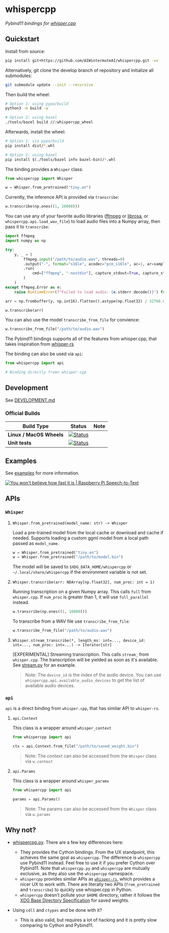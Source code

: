 # whispercpp

_Pybind11 bindings for
[whisper.cpp](https://github.com/ggerganov/whisper.cpp.git)_

## Quickstart

Install from source:

```bash
pip install git+https://github.com/AIWintermuteAI/whispercpp.git -vv
```
Alternatively, git clone the develop branch of repository and initialize all submodules:

```bash
git submodule update --init --recursive
```

Then build the wheel:

```bash
# Option 1: using pypa/build
python3 -m build -w

# Option 2: using bazel
./tools/bazel build //:whispercpp_wheel
```

Afterwards, install the wheel:

```bash
# Option 1: via pypa/build
pip install dist/*.whl

# Option 2: using bazel
pip install $(./tools/bazel info bazel-bin)/*.whl
```

The binding provides a `Whisper` class:

```python
from whispercpp import Whisper

w = Whisper.from_pretrained("tiny.en")
```

Currently, the inference API is provided via `transcribe`:

```python
w.transcribe(np.ones((1, 16000)))
```

You can use any of your favorite audio libraries
([ffmpeg](https://github.com/kkroening/ffmpeg-python) or
[librosa](https://librosa.org/doc/main/index.html), or
`whispercpp.api.load_wav_file`) to load audio files into a Numpy array, then
pass it to `transcribe`:

```python
import ffmpeg
import numpy as np

try:
    y, _ = (
        ffmpeg.input("/path/to/audio.wav", threads=0)
        .output("-", format="s16le", acodec="pcm_s16le", ac=1, ar=sample_rate)
        .run(
            cmd=["ffmpeg", "-nostdin"], capture_stdout=True, capture_stderr=True
        )
    )
except ffmpeg.Error as e:
    raise RuntimeError(f"Failed to load audio: {e.stderr.decode()}") from e

arr = np.frombuffer(y, np.int16).flatten().astype(np.float32) / 32768.0

w.transcribe(arr)
```

You can also use the model `transcribe_from_file` for convience:

```python
w.transcribe_from_file("/path/to/audio.wav")
```

The Pybind11 bindings supports all of the features from whisper.cpp, that takes
inspiration from [whisper-rs](https://github.com/tazz4843/whisper-rs)

The binding can also be used via `api`:

```python
from whispercpp import api

# Binding directly fromn whisper.cpp
```

## Development

See [DEVELOPMENT.md](./DEVELOPMENT.md)

### Official Builds

Build Type                    | Status                                                                                                                                                                           | Note
----------------------------- | -------------------------------------------------------------------------------------------------------------------------------------------------------------------------------- | ---------
**Linux / MacOS Wheels**                 | [![Status](https://github.com/AIWintermuteAI/whispercpp/actions/workflows/wheels.yml/badge.svg?branch=develop)](https://storage.googleapis.com/tensorflow-kokoro-build-badges/ubuntu-cc.html)
**Unit tests**      | [![Status](https://github.com/AIWintermuteAI/whispercpp/actions/workflows/ci.yml/badge.svg?branch=develop)](https://github.com/aarnphm/whispercpp/actions/workflows/ci.yml)

## Examples

See [examples](./examples) for more information.

[![You won't believe how fast it is | Raspberry Pi Speech-to-Text](https://img.youtube.com/vi/Mfbei9I8qQc/0.jpg)](https://www.youtube.com/watch?v=Mfbei9I8qQc)

## APIs

### `Whisper`

1. `Whisper.from_pretrained(model_name: str) -> Whisper`

   Load a pre-trained model from the local cache or download and cache if
   needed. Supports loading a custom ggml model from a local path passed as `model_name`.

   ```python
   w = Whisper.from_pretrained("tiny.en")
   w = Whisper.from_pretrained("/path/to/model.bin")
   ```

   The model will be saved to `$XDG_DATA_HOME/whispercpp` or
   `~/.local/share/whispercpp` if the environment variable is not set.

2. `Whisper.transcribe(arr: NDArray[np.float32], num_proc: int = 1)`

   Running transcription on a given Numpy array. This calls `full` from
   `whisper.cpp`. If `num_proc` is greater than 1, it will use `full_parallel`
   instead.

   ```python
   w.transcribe(np.ones((1, 16000)))
   ```

   To transcribe from a WAV file use `transcribe_from_file`:

   ```python
   w.transcribe_from_file("/path/to/audio.wav")
   ```

3. `Whisper.stream_transcribe(*, length_ms: int=..., device_id: int=..., num_proc: int=...) -> Iterator[str]`

   [EXPERIMENTAL] Streaming transcription. This calls `stream_` from
   `whisper.cpp`. The transcription will be yielded as soon as it's available.
   See [stream.py](./examples/stream/stream.py) for an example.

   > Note: The `device_id` is the index of the audio device. You can use
   > `whispercpp.api.available_audio_devices` to get the list of available audio
   > devices.

### `api`

`api` is a direct binding from `whisper.cpp`, that has similar API to
`whisper-rs`.

1. `api.Context`

   This class is a wrapper around `whisper_context`

   ```python
   from whispercpp import api

   ctx = api.Context.from_file("/path/to/saved_weight.bin")
   ```

   > Note: The context can also be accessed from the `Whisper` class via
   > `w.context`

2. `api.Params`

   This class is a wrapper around `whisper_params`

   ```python
   from whispercpp import api

   params = api.Params()
   ```

   > Note: The params can also be accessed from the `Whisper` class via
   > `w.params`

## Why not?

- [whispercpp.py](https://github.com/stlukey/whispercpp.py). There are a few key
  differences here:

  - They provides the Cython bindings. From the UX standpoint, this achieves the
    same goal as `whispercpp`. The difference is `whispercpp` use Pybind11
    instead. Feel free to use it if you prefer Cython over Pybind11. Note that
    `whispercpp.py` and `whispercpp` are mutually exclusive, as they also use
    the `whispercpp` namespace.
  - `whispercpp` provides similar APIs as
    [`whisper-rs`](https://github.com/tazz4843/whisper-rs), which provides a
    nicer UX to work with. There are literally two APIs (`from_pretrained` and
    `transcribe`) to quickly use whisper.cpp in Python.
  - `whispercpp` doesn't pollute your `$HOME` directory, rather it follows the
    [XDG Base Directory Specification](https://specifications.freedesktop.org/basedir-spec/basedir-spec-latest.html)
    for saved weights.

- Using `cdll` and `ctypes` and be done with it?

  - This is also valid, but requires a lot of hacking and it is pretty slow
    comparing to Cython and Pybind11.